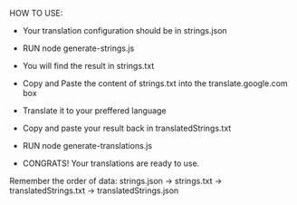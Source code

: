 HOW TO USE:

- Your translation configuration should be in strings.json

- RUN node generate-strings.js

- You will find the result in strings.txt

- Copy and Paste the content of strings.txt into the translate.google.com box

- Translate it to your preffered language

- Copy and paste your result back in translatedStrings.txt

- RUN node generate-translations.js

- CONGRATS! Your translations are ready to use.


Remember the order of data:
strings.json -> strings.txt -> translatedStrings.txt -> translatedStrings.json